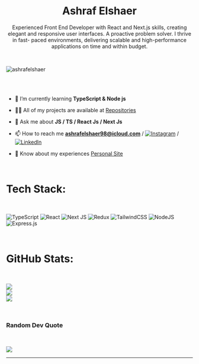 <h1 align="center"> Ashraf Elshaer</h1>
<p align="center">Experienced Front End Developer with
React and Next.js skills, creating elegant
and responsive user interfaces. A
proactive problem solver. I thrive in fast-
paced environments, delivering scalable
and high-performance applications on
time and within budget.</p>

<br />

<p align="left"> <img src="https://komarev.com/ghpvc/?username=ashrafelshaer&label=Profile%20views&color=0e75b6&style=flat" alt="ashrafelshaer" /> </p>

<br /><br />

- 🌱 I’m currently learning **TypeScript & Node js**

- 👨‍💻 All of my projects are available at [Repositories](https://github.com/AshrafElshaer?tab=repositories)

- 💬 Ask me about **JS / TS / React Js / Next Js**

- 📫 How to reach me **ashrafelshaer98@icloud.com** / [![Instagram](https://img.shields.io/badge/Instagram-%23E4405F.svg?logo=Instagram&logoColor=white)](https://instagram.com/ashraf.elsha3er) / [![LinkedIn](https://img.shields.io/badge/LinkedIn-%230077B5.svg?logo=linkedin&logoColor=white)](https://linkedin.com/in/ashrafelshaer)

- 📄 Know about my experiences [Personal Site](https://www.ashrafelshaer.dev/)

<br />

# Tech Stack:

<br />

![TypeScript](https://img.shields.io/badge/typescript-%23007ACC.svg?style=for-the-badge&logo=typescript&logoColor=white) ![React](https://img.shields.io/badge/react-%2320232a.svg?style=for-the-badge&logo=react&logoColor=%2361DAFB)
![Next JS](https://img.shields.io/badge/Next-black?style=for-the-badge&logo=next.js&logoColor=white) ![Redux](https://img.shields.io/badge/redux-%23593d88.svg?style=for-the-badge&logo=redux&logoColor=white) ![TailwindCSS](https://img.shields.io/badge/tailwindcss-%2338B2AC.svg?style=for-the-badge&logo=tailwind-css&logoColor=white) ![NodeJS](https://img.shields.io/badge/node.js-6DA55F?style=for-the-badge&logo=node.js&logoColor=white) ![Express.js](https://img.shields.io/badge/express.js-%23404d59.svg?style=for-the-badge&logo=express&logoColor=%2361DAFB)

<br />

# GitHub Stats:

<br />

![](https://github-readme-stats.vercel.app/api?username=AshrafElshaer&theme=dark&hide_border=true&include_all_commits=true&count_private=true)<br/>
![](https://github-readme-streak-stats.herokuapp.com/?user=AshrafElshaer&theme=dark&hide_border=true)<br/>
![](https://github-readme-stats.vercel.app/api/top-langs/?username=AshrafElshaer&theme=dark&hide_border=true&include_all_commits=true&count_private=true&layout=compact)

<br />

### Random Dev Quote

<br />

![](https://quotes-github-readme.vercel.app/api?type=horizontal&theme=tokyonight)

---
